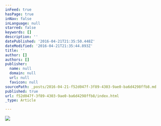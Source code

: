```yaml
---
inFeed: true
hasPage: true
inNav: false
inLanguage: null
starred: false
keywords: []
description: ''
datePublished: '2016-04-21T21:35:50.448Z'
dateModified: '2016-04-21T21:35:44.893Z'
title: ''
author: []
authors: []
publisher:
  name: null
  domain: null
  url: null
  favicon: null
sourcePath: _posts/2016-04-21-f52d047f-3f89-4303-9ae0-ba6d4298ffb8.md
published: true
url: f52d047f-3f89-4303-9ae0-ba6d4298ffb8/index.html
_type: Article

---
```

![](https://the-grid-user-content.s3-us-west-2.amazonaws.com/85d7de66-7418-4267-be2e-64e9c1430e85.jpg)